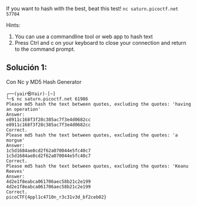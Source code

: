 If you want to hash with the best, beat this test!
`nc saturn.picoctf.net 57704`

Hints:
1. You can use a commandline tool or web app to hash text
2. Press Ctrl and c on your keyboard to close your connection and return to the command prompt.

## Solución 1:
Con Nc y MD5 Hash Generator
```
┌──(yair㉿Yair)-[~]
└─$ nc saturn.picoctf.net 61986
Please md5 hash the text between quotes, excluding the quotes: 'having an operation'
Answer:
e8911c168f3f28c385ac7f3e4d0682cc
e8911c168f3f28c385ac7f3e4d0682cc
Correct.
Please md5 hash the text between quotes, excluding the quotes: 'a morgue'
Answer:
1c5d1684ae8cd2f62a070044e5fc40c7
1c5d1684ae8cd2f62a070044e5fc40c7
Correct.
Please md5 hash the text between quotes, excluding the quotes: 'Keanu Reeves'
Answer:
4d2e1f8eabca061706aec58b21c2e199
4d2e1f8eabca061706aec58b21c2e199
Correct.
picoCTF{4ppl1c4710n_r3c31v3d_bf2ceb02}
```